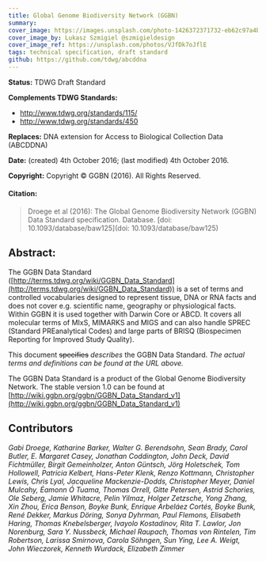 ```yaml
---
title: Global Genome Biodiversity Network (GGBN) 
summary: 
cover_image: https://images.unsplash.com/photo-1426372371732-eb62c97a4b98
cover_image_by: Lukasz Szmigiel @szmigieldesign
cover_image_ref: https://unsplash.com/photos/VJfDk7oJflE
tags: technical specification, draft standard
github: https://github.com/tdwg/abcddna
---
```


**Status:**  TDWG Draft Standard

**Complements TDWG Standards:**

 - http://www.tdwg.org/standards/115/
 - http://www.tdwg.org/standards/450 

**Replaces:** DNA extension for Access to Biological Collection Data (ABCDDNA)

**Date:** (created) 4th October 2016; (last modified) 4th October 2016.

**Copyright:** Copyright © GGBN (2016). All Rights Reserved. 

#### Citation: 
> Droege et al (2016): The Global Genome Biodiversity Network (GGBN) Data Standard specification. Database. [doi: 10.1093/database/baw125](doi: 10.1093/database/baw125)

## Abstract:

The GGBN Data Standard ([http://terms.tdwg.org/wiki/GGBN_Data_Standard](http://terms.tdwg.org/wiki/GGBN_Data_Standard)) is a set of terms and controlled vocabularies designed to represent tissue, DNA or RNA facts and does not cover e.g. scientific name, geography or physiological facts. Within GGBN it is used together with Darwin Core or ABCD. It covers all molecular terms of MIxS, MIMARKS and MIGS and can also handle SPREC (Standard PREanalytical Codes) and large parts of BRISQ (Biospecimen Reporting for Improved Study Quality).

This document ~~specifies~~ _describes_ the GGBN Data Standard. _The actual terms and definitions can be found at the URL above._

The GGBN Data Standard is a product of the Global Genome Biodiversity Network. The stable version 1.0 can be found at [http://wiki.ggbn.org/ggbn/GGBN_Data_Standard_v1](http://wiki.ggbn.org/ggbn/GGBN_Data_Standard_v1) 

## Contributors

_Gabi Droege, Katharine Barker, Walter G. Berendsohn, Sean Brady, Carol Butler, E. Margaret Casey, Jonathan Coddington, John Deck, David Fichtmüller, Birgit Gemeinholzer, Anton Güntsch, Jörg Holetschek, Tom Hollowell, Patricia Kelbert, Hans-Peter Klenk, Renzo Kottmann, Christopher Lewis, Chris Lyal, Jacqueline Mackenzie-Dodds, Christopher Meyer, Daniel Mulcahy, Éamonn Ó Tuama, Thomas Orrell, Gitte Petersen, Astrid Schories, Ole Seberg, Jamie Whitacre, Pelin Yilmaz, Holger Zetzsche, Yong Zhang, Xin Zhou, Erica Benson, Boyke Bunk, Enrique Arbeláez Cortés, Boyke Bunk, René Dekker, Markus Döring, Sonya Dyhrman, Paul Flemons, Elisabeth Haring, Thomas Knebelsberger, Ivayolo Kostadinov, Rita T. Lawlor, Jon Norenburg, Sara Y. Nussbeck, Michael Raupach, Thomas von Rintelen, Tim Robertson, Larissa Smirnova, Carola Söhngen, Sun Ying, Lee A. Weigt, John Wieczorek, Kenneth Wurdack, Elizabeth Zimmer_
